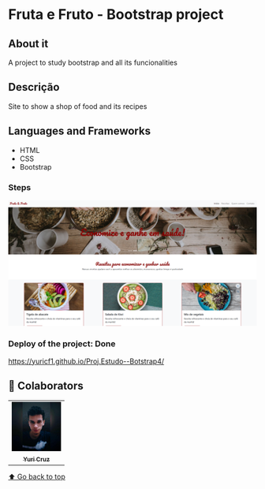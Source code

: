 # Fruta e Fruto - Bootstrap project

<!---Esses são exemplos. Veja https://shields.io para outras pessoas ou para personalizar este conjunto de escudos. Você pode querer incluir dependências, status do projeto e informações de licença aqui--->
## About it
A project to study bootstrap and all its funcionalities

## Descrição
Site to show a shop of food and its recipes

<div id='comeco'>
 </div>

## Languages and Frameworks
- HTML
- CSS
- Bootstrap

### Steps

<img src="https://raw.githubusercontent.com/YuriCF1/Proj.Estudo--Botstrap4/main/example.png" alt="imagem do site">


### Deploy of the project: Done
https://yuricf1.github.io/Proj.Estudo--Botstrap4/

## 🤝 Colaborators

<table>
  <tr>
    <td align="center">
      <a href="https://www.linkedin.com/in/yf19/">
        <img src="https://github.com/YuriCF1/YuriCF1/blob/main/99689063.jpg" width="100px;" alt="Foto do Yuri Cruz no GitHub"/><br>
        <sub>
          <b>Yuri Cruz</b>
        </sub>
      </a>
    </td>
 
</table>


[⬆ Go back to top](#comeco)<br>

